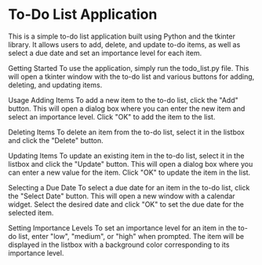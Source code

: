 # To-Do List Application
This is a simple to-do list application built using Python and the tkinter library. It allows users to add, delete, and update to-do items, as well as select a due date and set an importance level for each item.

Getting Started
To use the application, simply run the todo_list.py file. This will open a tkinter window with the to-do list and various buttons for adding, deleting, and updating items.

Usage
Adding Items
To add a new item to the to-do list, click the "Add" button. This will open a dialog box where you can enter the new item and select an importance level. Click "OK" to add the item to the list.

Deleting Items
To delete an item from the to-do list, select it in the listbox and click the "Delete" button.

Updating Items
To update an existing item in the to-do list, select it in the listbox and click the "Update" button. This will open a dialog box where you can enter a new value for the item. Click "OK" to update the item in the list.

Selecting a Due Date
To select a due date for an item in the to-do list, click the "Select Date" button. This will open a new window with a calendar widget. Select the desired date and click "OK" to set the due date for the selected item.

Setting Importance Levels
To set an importance level for an item in the to-do list, enter "low", "medium", or "high" when prompted. The item will be displayed in the listbox with a background color corresponding to its importance level.

